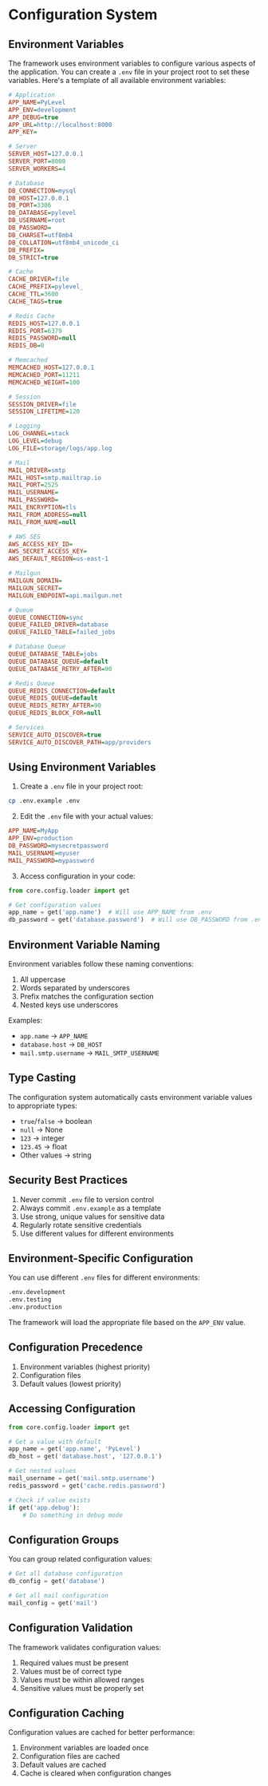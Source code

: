 # Configuration System

## Environment Variables

The framework uses environment variables to configure various aspects of the application. You can create a `.env` file in your project root to set these variables. Here's a template of all available environment variables:

```ini
# Application
APP_NAME=PyLevel
APP_ENV=development
APP_DEBUG=true
APP_URL=http://localhost:8000
APP_KEY=

# Server
SERVER_HOST=127.0.0.1
SERVER_PORT=8000
SERVER_WORKERS=4

# Database
DB_CONNECTION=mysql
DB_HOST=127.0.0.1
DB_PORT=3306
DB_DATABASE=pylevel
DB_USERNAME=root
DB_PASSWORD=
DB_CHARSET=utf8mb4
DB_COLLATION=utf8mb4_unicode_ci
DB_PREFIX=
DB_STRICT=true

# Cache
CACHE_DRIVER=file
CACHE_PREFIX=pylevel_
CACHE_TTL=3600
CACHE_TAGS=true

# Redis Cache
REDIS_HOST=127.0.0.1
REDIS_PORT=6379
REDIS_PASSWORD=null
REDIS_DB=0

# Memcached
MEMCACHED_HOST=127.0.0.1
MEMCACHED_PORT=11211
MEMCACHED_WEIGHT=100

# Session
SESSION_DRIVER=file
SESSION_LIFETIME=120

# Logging
LOG_CHANNEL=stack
LOG_LEVEL=debug
LOG_FILE=storage/logs/app.log

# Mail
MAIL_DRIVER=smtp
MAIL_HOST=smtp.mailtrap.io
MAIL_PORT=2525
MAIL_USERNAME=
MAIL_PASSWORD=
MAIL_ENCRYPTION=tls
MAIL_FROM_ADDRESS=null
MAIL_FROM_NAME=null

# AWS SES
AWS_ACCESS_KEY_ID=
AWS_SECRET_ACCESS_KEY=
AWS_DEFAULT_REGION=us-east-1

# Mailgun
MAILGUN_DOMAIN=
MAILGUN_SECRET=
MAILGUN_ENDPOINT=api.mailgun.net

# Queue
QUEUE_CONNECTION=sync
QUEUE_FAILED_DRIVER=database
QUEUE_FAILED_TABLE=failed_jobs

# Database Queue
QUEUE_DATABASE_TABLE=jobs
QUEUE_DATABASE_QUEUE=default
QUEUE_DATABASE_RETRY_AFTER=90

# Redis Queue
QUEUE_REDIS_CONNECTION=default
QUEUE_REDIS_QUEUE=default
QUEUE_REDIS_RETRY_AFTER=90
QUEUE_REDIS_BLOCK_FOR=null

# Services
SERVICE_AUTO_DISCOVER=true
SERVICE_AUTO_DISCOVER_PATH=app/providers
```

## Using Environment Variables

1. Create a `.env` file in your project root:
```bash
cp .env.example .env
```

2. Edit the `.env` file with your actual values:
```ini
APP_NAME=MyApp
APP_ENV=production
DB_PASSWORD=mysecretpassword
MAIL_USERNAME=myuser
MAIL_PASSWORD=mypassword
```

3. Access configuration in your code:
```python
from core.config.loader import get

# Get configuration values
app_name = get('app.name')  # Will use APP_NAME from .env
db_password = get('database.password')  # Will use DB_PASSWORD from .env
```

## Environment Variable Naming

Environment variables follow these naming conventions:

1. All uppercase
2. Words separated by underscores
3. Prefix matches the configuration section
4. Nested keys use underscores

Examples:
- `app.name` → `APP_NAME`
- `database.host` → `DB_HOST`
- `mail.smtp.username` → `MAIL_SMTP_USERNAME`

## Type Casting

The configuration system automatically casts environment variable values to appropriate types:

- `true`/`false` → boolean
- `null` → None
- `123` → integer
- `123.45` → float
- Other values → string

## Security Best Practices

1. Never commit `.env` file to version control
2. Always commit `.env.example` as a template
3. Use strong, unique values for sensitive data
4. Regularly rotate sensitive credentials
5. Use different values for different environments

## Environment-Specific Configuration

You can use different `.env` files for different environments:

```bash
.env.development
.env.testing
.env.production
```

The framework will load the appropriate file based on the `APP_ENV` value.

## Configuration Precedence

1. Environment variables (highest priority)
2. Configuration files
3. Default values (lowest priority)

## Accessing Configuration

```python
from core.config.loader import get

# Get a value with default
app_name = get('app.name', 'PyLevel')
db_host = get('database.host', '127.0.0.1')

# Get nested values
mail_username = get('mail.smtp.username')
redis_password = get('cache.redis.password')

# Check if value exists
if get('app.debug'):
    # Do something in debug mode
```

## Configuration Groups

You can group related configuration values:

```python
# Get all database configuration
db_config = get('database')

# Get all mail configuration
mail_config = get('mail')
```

## Configuration Validation

The framework validates configuration values:

1. Required values must be present
2. Values must be of correct type
3. Values must be within allowed ranges
4. Sensitive values must be properly set

## Configuration Caching

Configuration values are cached for better performance:

1. Environment variables are loaded once
2. Configuration files are cached
3. Default values are cached
4. Cache is cleared when configuration changes 